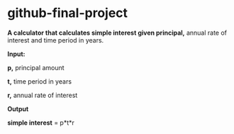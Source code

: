 # github-final-project

**A calculator that calculates simple interest given principal,** annual rate of interest and time period in years.

**Input:**

   **p,** principal amount
   
   **t,** time period in years
   
   **r,** annual rate of interest
   
**Output**

   **simple interest** = p\*t\*r
